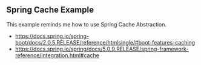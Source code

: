 Spring Cache Example
----

This example reminds me how to use Spring Cache Abstraction.

* https://docs.spring.io/spring-boot/docs/2.0.5.RELEASE/reference/htmlsingle/#boot-features-caching
* https://docs.spring.io/spring/docs/5.0.9.RELEASE/spring-framework-reference/integration.html#cache
